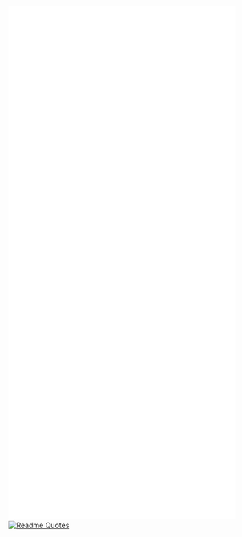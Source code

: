 ![Metrics](/github-metrics.svg)
[![Readme Quotes](https://quotes-github-readme.vercel.app/api?type=horizontal&border=true&theme=algolia)](https://github.com/piyushsuthar/github-readme-quotes)

